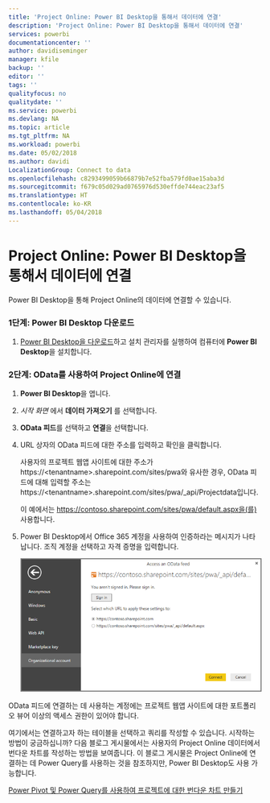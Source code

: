 ```yaml
---
title: 'Project Online: Power BI Desktop을 통해서 데이터에 연결'
description: 'Project Online: Power BI Desktop을 통해서 데이터에 연결'
services: powerbi
documentationcenter: ''
author: davidiseminger
manager: kfile
backup: ''
editor: ''
tags: ''
qualityfocus: no
qualitydate: ''
ms.service: powerbi
ms.devlang: NA
ms.topic: article
ms.tgt_pltfrm: NA
ms.workload: powerbi
ms.date: 05/02/2018
ms.author: davidi
LocalizationGroup: Connect to data
ms.openlocfilehash: c8293499059b66879b7e52fba579fd0ae15aba3d
ms.sourcegitcommit: f679c05d029ad0765976d530effde744eac23af5
ms.translationtype: HT
ms.contentlocale: ko-KR
ms.lasthandoff: 05/04/2018
---
```

# <a name="project-online-connect-to-data-through-power-bi-desktop"></a>Project Online: Power BI Desktop을 통해서 데이터에 연결
Power BI Desktop을 통해 Project Online의 데이터에 연결할 수 있습니다.

### <a name="step-1-download-power-bi-desktop"></a>1단계: Power BI Desktop 다운로드
1. [Power BI Desktop을 다운로드](http://go.microsoft.com/fwlink/?LinkID=521662)하고 설치 관리자를 실행하여 컴퓨터에 **Power BI Desktop**을 설치합니다.

### <a name="step-2-connect-to-project-online-with-odata"></a>2단계: OData를 사용하여 Project Online에 연결
1. **Power BI Desktop**을 엽니다.
2. *시작 화면* 에서 **데이터 가져오기** 를 선택합니다.
3. **OData 피드**를 선택하고 **연결**을 선택합니다.
4. URL 상자의 OData 피드에 대한 주소를 입력하고 확인을 클릭합니다.
   
   사용자의 프로젝트 웹앱 사이트에 대한 주소가 https://\<tenantname\>.sharepoint.com/sites/pwa와 유사한 경우, OData 피드에 대해 입력할 주소는 https://\<tenantname\>.sharepoint.com/sites/pwa/\_api/Projectdata입니다.
   
   이 예에서는 https://contoso.sharepoint.com/sites/pwa/default.aspx을(를) 사용합니다.
5. Power BI Desktop에서 Office 365 계정을 사용하여 인증하라는 메시지가 나타납니다. 조직 계정을 선택하고 자격 증명을 입력합니다.
   
   ![](media/desktop-project-online-connect-to-data/image.png)

OData 피드에 연결하는 데 사용하는 계정에는 프로젝트 웹앱 사이트에 대한 포트폴리오 뷰어 이상의 액세스 권한이 있어야 합니다. 

여기에서는 연결하고자 하는 테이블을 선택하고 쿼리를 작성할 수 있습니다.  시작하는 방법이 궁금하십니까?  다음 블로그 게시물에서는 사용자의 Project Online 데이터에서 번다운 차트를 작성하는 방법을 보여줍니다.  이 블로그 게시물은 Project Online에 연결하는 데 Power Query를 사용하는 것을 참조하지만, Power BI Desktop도 사용 가능합니다.

[Power Pivot 및 Power Query를 사용하여 프로젝트에 대한 번다운 차트 만들기](http://blogs.office.com/2014/03/24/creating-burndown-charts-for-project-using-power-pivot-and-power-query/)

